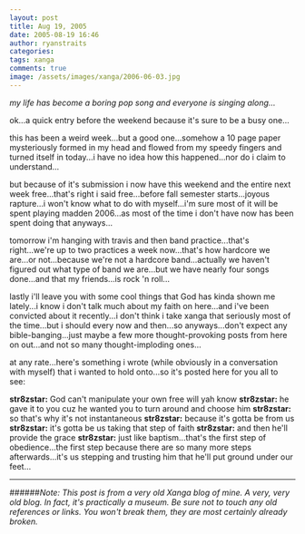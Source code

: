 ```yaml
---
layout: post
title: Aug 19, 2005
date: 2005-08-19 16:46
author: ryanstraits
categories:
tags: xanga
comments: true
image: /assets/images/xanga/2006-06-03.jpg
---
```

<em>my life has become a boring pop song and everyone is singing along...</em>

ok...a quick entry before the weekend because it's sure to be a busy one...

<!-- break -->

this has been a weird week...but a good one...somehow a 10 page paper mysteriously formed in my head and flowed from my speedy fingers and turned itself in today...i have no idea how this happened...nor do i claim to understand...

but because of it's submission i now have this weekend and the entire next week free...that's right i said free...before fall semester starts...joyous rapture...i won't know what to do with myself...i'm sure most of it will be spent playing madden 2006...as most of the time i don't have now has been spent doing that anyways...

tomorrow i'm hanging with travis and then band practice...that's right...we're up to two practices a week now...that's how hardcore we are...or not...because we're not a hardcore band...actually we haven't figured out what type of band we are...but we have nearly four songs done...and that my friends...is rock 'n roll...

lastly i'll leave you with some cool things that God has kinda shown me lately...i know i don't talk much about my faith on here...and i've been convicted about it recently...i don't think i take xanga that seriously most of the time...but i should every now and then...so anyways...don't expect any bible-banging...just maybe a few more thought-provoking posts from here on out...and not so many thought-imploding ones...

at any rate...here's something i wrote (while obviously in a conversation with myself) that i wanted to hold onto...so it's posted here for you all to see:

<strong>str8zstar:</strong> God can't manipulate your own free will yah know
<strong>str8zstar:</strong> he gave it to you cuz he wanted you to turn around and choose him
<strong>str8zstar:</strong> so that's why it's not instantaneous
<strong>str8zstar:</strong> because it's gotta be from us
<strong>str8zstar:</strong> it's gotta be us taking that step of faith
<strong>str8zstar:</strong> and then he'll provide the grace
<strong>str8zstar:</strong> just like baptism...that's the first step of obedience...the first step because there are so many more steps afterwards...it's us stepping and trusting him that he'll put ground under our feet...

---

######*Note: This post is from a very old Xanga blog of mine. A very, very old blog. In fact, it's practically a museum. Be sure not to touch any old references or links. You won't break them, they are most certainly already broken.*